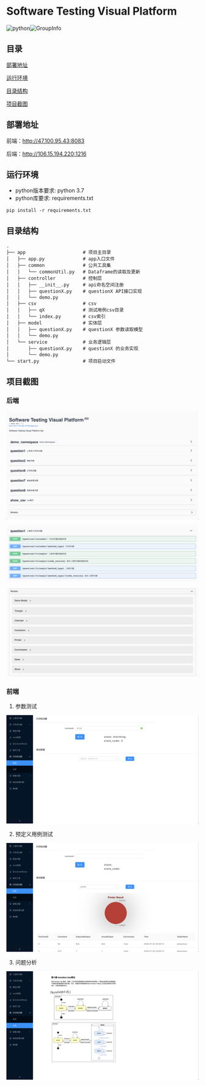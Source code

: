 # Software Testing Visual Platform
![python](https://img.shields.io/badge/python-3.7-green)![GroupInfo](https://img.shields.io/badge/Group%20Size-3-orange)



## 目录

[部署地址](#部署地址)

[运行环境](#运行环境)

[目录结构](#目录结构)

[项目截图](#项目截图)

## 部署地址

前端：http://47.100.95.43:8083

后端：http://106.15.194.220:1216

## 运行环境

- python版本要求: python 3.7
- python库要求: requirements.txt

```shell script
pip install -r requirements.txt 
```

## 目录结构

```text
.
├── app                     # 项目主目录
│   ├── app.py              # app入口文件
│   ├── common				# 公共工具集
│   │   └── commonUtil.py	# Dataframe的读取及更新
│   ├── controller          # 控制层
│   │   ├── __init__.py     # api命名空间注册
│   │   ├── questionX.py	# questionX API接口实现
│   │   └── demo.py
│   ├── csv                 # csv
│   │   ├── qX				# 测试用例csv目录
│   │   └── index.py        # csv索引
│   ├── model               # 实体层
│   │   ├── questionX.py	# questionX 参数读取模型
│   │   └── demo.py
│   └── service             # 业务逻辑层
│       ├── questionX.py	# questionX 的业务实现
│       └── demo.py
└── start.py                # 项目启动文件
```

## 项目截图

### 后端

![image-20200702204639892](images/csd/Readme.assets/image-20200702204639892.png)

![image-20200702204710495](images/csd/Readme.assets/image-20200702204710495.png)

![image-20200702204805166](images/csd/Readme.assets/image-20200702204805166.png)

### 前端

1. 参数测试

![image-20200702205044725](images/csd/Readme.assets/image-20200702205044725.png)

2. 预定义用例测试

![image-20200702204929339](images/csd/Readme.assets/image-20200702204929339.png)

3. 问题分析

![image-20200702204958146](images/csd/Readme.assets/image-20200702204958146.png)

